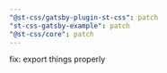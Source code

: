 ```yaml
---
"@st-css/gatsby-plugin-st-css": patch
"st-css-gatsby-example": patch
"@st-css/core": patch
---
```


fix: export things properly

